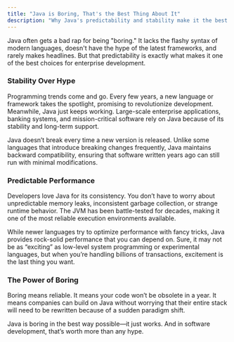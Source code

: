 ```yaml
---
title: "Java is Boring, That's the Best Thing About It"
description: "Why Java's predictability and stability make it the best choice for enterprise development."
---
```


Java often gets a bad rap for being "boring." It lacks the flashy syntax of modern languages, doesn't have the hype of the latest frameworks, and rarely makes headlines. But that predictability is exactly what makes it one of the best choices for enterprise development.

<!-- truncate -->

### Stability Over Hype

Programming trends come and go. Every few years, a new language or framework takes the spotlight, promising to revolutionize development. Meanwhile, Java just keeps working. Large-scale enterprise applications, banking systems, and mission-critical software rely on Java because of its stability and long-term support.

Java doesn’t break every time a new version is released. Unlike some languages that introduce breaking changes frequently, Java maintains backward compatibility, ensuring that software written years ago can still run with minimal modifications.

### Predictable Performance

Developers love Java for its consistency. You don’t have to worry about unpredictable memory leaks, inconsistent garbage collection, or strange runtime behavior. The JVM has been battle-tested for decades, making it one of the most reliable execution environments available.

While newer languages try to optimize performance with fancy tricks, Java provides rock-solid performance that you can depend on. Sure, it may not be as “exciting” as low-level system programming or experimental languages, but when you’re handling billions of transactions, excitement is the last thing you want.

### The Power of Boring

Boring means reliable. It means your code won’t be obsolete in a year. It means companies can build on Java without worrying that their entire stack will need to be rewritten because of a sudden paradigm shift.

Java is boring in the best way possible—it just works. And in software development, that’s worth more than any hype.


